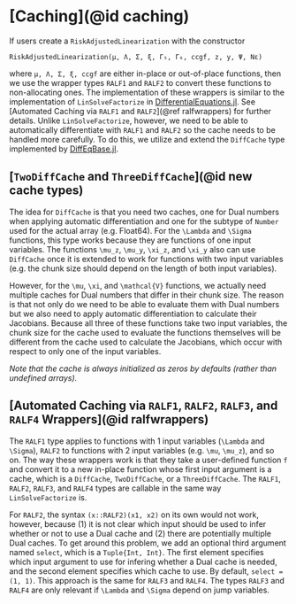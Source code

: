 # [Caching](@id caching)

If users create a `RiskAdjustedLinearization` with the constructor
```
RiskAdjustedLinearization(μ, Λ, Σ, ξ, Γ₅, Γ₆, ccgf, z, y, Ψ, Nε)
```
where `μ, Λ, Σ, ξ, ccgf` are either in-place or out-of-place functions, then
we use the wrapper types `RALF1` and `RALF2` to convert these
functions to non-allocating ones. The implementation of these wrappers is similar to the
implementation of `LinSolveFactorize` in
[DifferentialEquations.jl](https://diffeq.sciml.ai/stable/features/linear_nonlinear/#Implementing-Your-Own-LinSolve:-How-LinSolveFactorize-Was-Created).
See [Automated Caching via `RALF1` and `RALF2`](@ref ralfwrappers) for further details.
Unlike `LinSolveFactorize`, however, we need to be able to automatically differentiate with `RALF1` and `RALF2`
so the cache needs to be handled more carefully. To do this, we
utilize and extend the `DiffCache` type implemented by [DiffEqBase.jl](https://github.com/SciML/DiffEqBase.jl).

## [`TwoDiffCache` and `ThreeDiffCache`](@id new cache types)
The idea for `DiffCache` is that you need two caches, one for Dual numbers when applying automatic differentiation
and one for the subtype of `Number` used for the actual array (e.g. Float64). For the ``\Lambda`` and ``\Sigma`` functions,
this type works because they are functions of one input variables. The functions
``\mu_z``, ``\mu_y``, ``\xi_z``, and ``\xi_y`` also can use `DiffCache` once it is extended to work for functions with
two input variables (e.g. the chunk size should depend on the length of both input variables).

However, for the ``\mu``, ``\xi``, and ``\mathcal{V}`` functions, we actually need multiple caches for Dual numbers
that differ in their chunk size. The reason is that not only do we need to be able to evaluate them with Dual numbers but we also
need to apply automatic differentiation to calculate their Jacobians. Because all three of these functions take two input variables,
the chunk size for the cache used to evaluate the functions themselves will be different from the cache
used to calculate the Jacobians, which occur with respect to only one of the input variables.

*Note that the cache is always initialized as zeros by defaults (rather than undefined arrays).*

## [Automated Caching via `RALF1`, `RALF2`, `RALF3`, and `RALF4` Wrappers](@id ralfwrappers)
The `RALF1` type applies to functions with 1 input variables (``\Lambda`` and ``\Sigma``),
`RALF2` to functions with 2 input variables (e.g. ``\mu``, ``\mu_z``), and so on.
The way these wrappers work is that
they take a user-defined function `f` and convert it to a new in-place function whose first input argument
is a cache, which is a `DiffCache`, `TwoDiffCache`, or a `ThreeDiffCache`.
The `RALF1`, `RALF2`, `RALF3`, and `RALF4` types are callable in the same way `LinSolveFactorize` is.

For `RALF2`, the syntax `(x::RALF2)(x1, x2)` on its own would not work, however, because (1) it is not clear
which input should be used to infer whether or not to use a Dual cache and (2) there
are potentially multiple Dual caches. To get around this problem, we add an optional third argument
named `select`, which is a `Tuple{Int, Int}`. The first element specifies which input argument
to use for infering whether a Dual cache is needed, and the second element specifies which
cache to use. By default, `select = (1, 1)`. This approach is the same for `RALF3` and `RALF4`.
The types `RALF3` and `RALF4` are only relevant if ``\Lambda`` and ``\Sigma`` depend on jump variables.
